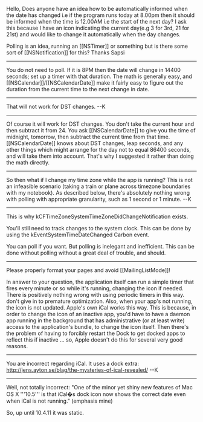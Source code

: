 

Hello,
Does anyone have an idea how to be automatically informed when the date has changed i.e if the program runs today at 8.00pm then it should be informed when the time is 12.00AM i.e the start of the next day? I ask this because I have an icon indicating the current day(e.g 3 for 3rd, 21 for 21st) and would like to change it automatically when the day changes.

Polling is an idea, running an [[NSTimer]] or something but is there some sort of [[NSNotification]] for this?
Thanks
Sapsi

----
You do not need to poll. If it is 8PM then the date will change in 14400 seconds; set up a timer with that duration. The math is generally easy, and [[NSCalendar]]/[[NSCalendarDate]] make it fairly easy to figure out the duration from the current time to the next change in date.

----
That will not work for DST changes. --K

----
Of course it will work for DST changes. You don't take the current hour and then subtract it from 24. You ask [[NSCalendarDate]] to give you the time of midnight, tomorrow, then subtract the current time from that time. [[NSCalendarDate]] knows about DST changes, leap seconds, and any other things which might arrange for the day not to equal 86400 seconds, and will take them into account. That's why I suggested it rather than doing the math directly.

----
So then what if I change my time zone while the app is running?  This is not an infeasible scenario (taking a train or plane across timezone boundaries with my notebook).  As described below, there's absolutely nothing wrong with polling with appropriate granularity, such as 1 second or 1 minute. --K

----
This is why kCFTimeZoneSystemTimeZoneDidChangeNotification exists.

You'll still need to track changes to the system clock. This can be done by using the kEventSystemTimeDateChanged Carbon event.

You can poll if you want. But polling is inelegant and inefficient. This can be done without polling without a great deal of trouble, and should.

----
Please properly format your pages and avoid [[MailingListMode]]!

In answer to your question, the application itself can run a simple timer that fires every minute or so while it's running, changing the icon if needed. There is positively nothing wrong with using periodic timers in this way. don't give in to premature optimization. Also, when your app's not running, the icon is not updated. Apple's own iCal works this way. This is because, in order to change the icon of an inactive app, you'd have to have a daemon app running in the background that has administrative (or at least write) access to the application's bundle, to change the icon itself. Then there's the problem of having to forcibly restart the Dock to get docked apps to reflect this if inactive ... so, Apple doesn't do this for several very good reasons.

----
You are incorrect regarding iCal.  It uses a dock extra: http://jens.ayton.se/blag/the-mysteries-of-ical-revealed/ --K

----

Well, not totally incorrect: "One of the minor yet shiny new features of Mac OS X '''10.5''' is that iCal�s dock icon now shows the correct date even when iCal is not running." (emphasis mine)  

So, up until 10.4.11 it was static.